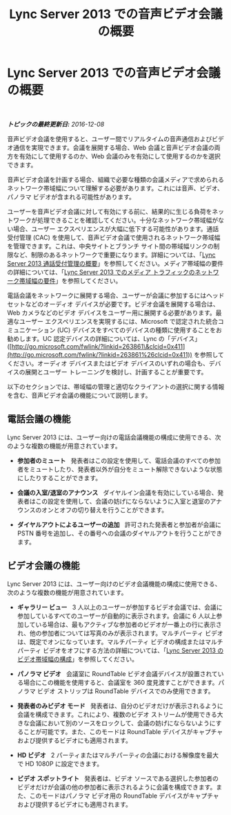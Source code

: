 ﻿---
title: Lync Server 2013 での音声ビデオ会議の概要
TOCTitle: Lync Server 2013 での音声ビデオ会議の概要
ms:assetid: 9583de87-4618-4a99-a47a-45e8cc4cc221
ms:mtpsurl: https://technet.microsoft.com/ja-jp/library/JJ619186(v=OCS.15)
ms:contentKeyID: 49115233
ms.date: 12/10/2016
mtps_version: v=OCS.15
ms.translationtype: HT
---

# Lync Server 2013 での音声ビデオ会議の概要

 

_**トピックの最終更新日:** 2016-12-08_

音声ビデオ会議を使用すると、ユーザー間でリアルタイムの音声通信およびビデオ通信を実現できます。会議を展開する場合、Web 会議と音声ビデオ会議の両方を有効にして使用するのか、Web 会議のみを有効にして使用するのかを選択できます。

音声ビデオ会議を計画する場合、組織で必要な種類の会議メディアで求められるネットワーク帯域幅について理解する必要があります。これには音声、ビデオ、パノラマ ビデオが含まれる可能性があります。

ユーザーを音声ビデオ会議に対して有効にする前に、結果的に生じる負荷をネットワークが処理できることを確認してください。十分なネットワーク帯域幅がない場合、ユーザー エクスペリエンスが大幅に低下する可能性があります。通話受付管理 (CAC) を使用して、音声ビデオ会議で使用されるネットワーク帯域幅を管理できます。これは、中央サイトとブランチ サイト間の帯域幅リンクの制限など、制限のあるネットワークで重要になります。詳細については、「[Lync Server 2013 通話受付管理の概要](lync-server-2013-overview-of-call-admission-control.md)」を参照してください。メディア帯域幅の要件の詳細については、「[Lync Server 2013 でのメディア トラフィックのネットワーク帯域幅の要件](lync-server-2013-network-bandwidth-requirements-for-media-traffic.md)」を参照してください。

電話会議をネットワークに展開する場合、ユーザーが会議に参加するにはヘッドセットなどのオーディオ デバイスが必要です。ビデオ会議を展開する場合は、Web カメラなどのビデオ デバイスをユーザー用に展開する必要があります。最適なユーザー エクスペリエンスを実現するには、Microsoft で認定された統合コミュニケーション (UC) デバイスをすべてのデバイスの種類に使用することをお勧めします。UC 認定デバイスの詳細については、Lync の「デバイス」([http://go.microsoft.com/fwlink/?linkid=263861\&clcid=0x411](http://go.microsoft.com/fwlink/?linkid=263861%26clcid=0x411)) を参照してください。オーディオ デバイスまたはビデオ デバイスのいずれの場合も、デバイスの展開とユーザー トレーニングを検討し、計画することが重要です。

以下のセクションでは、帯域幅の管理と適切なクライアントの選択に関する情報を含む、音声ビデオ会議の機能について説明します。

## 電話会議の機能

Lync Server 2013 には、ユーザー向けの電話会議機能の構成に使用できる、次のような複数の機能が用意されています。

  - **参加者のミュート**   発表者はこの設定を使用して、電話会議のすべての参加者をミュートしたり、発表者以外が自分をミュート解除できないような状態にしたりすることができます。

  - **会議の入室/退室のアナウンス**   ダイヤルイン会議を有効にしている場合、発表者はこの設定を使用して、会議の妨げにならないように入室と退室のアナウンスのオンとオフの切り替えを行うことができます。

  - **ダイヤルアウトによるユーザーの追加**   許可された発表者と参加者が会議に PSTN 番号を追加し、その番号への会議のダイヤルアウトを行うことができます。

## ビデオ会議の機能

Lync Server 2013 には、ユーザー向けのビデオ会議機能の構成に使用できる、次のような複数の機能が用意されています。

  - **ギャラリー ビュー**   3 人以上のユーザーが参加するビデオ会議では、会議に参加しているすべてのユーザーが自動的に表示されます。会議に 6 人以上参加している場合は、最もアクティブな参加者のビデオが一番上の行に表示され、他の参加者については写真のみが表示されます。マルチパーティ ビデオは、既定でオンになっています。マルチパーティ ビデオの構成またはマルチパーティ ビデオをオフにする方法の詳細については、「[Lync Server 2013 のビデオ帯域幅の構成](lync-server-2013-configuring-video-bandwidth.md)」を参照してください。

  - **パノラマ ビデオ**   会議室に RoundTable ビデオ会議デバイスが設置されている場合にこの機能を使用すると、会議室を 360 度見渡すことができます。パノラマ ビデオ ストリップは RoundTable デバイスでのみ使用できます。

  - **発表者のみビデオ モード**   発表者は、自分のビデオだけが表示されるように会議を構成できます。これにより、複数のビデオ ストリームが使用できる大きな会議において別のソースをロックして、会議の妨げにならないようにすることが可能です。また、このモードは RoundTable デバイスがキャプチャおよび提供するビデオにも適用されます。

  - **HD ビデオ**   2 パーティまたはマルチパーティの会議における解像度を最大で HD 1080P に設定できます。

  - **ビデオ スポットライト**   発表者は、ビデオ ソースである選択した参加者のビデオだけが会議の他の参加者に表示されるように会議を構成できます。また、このモードはパノラマ ビデオ用の RoundTable デバイスがキャプチャおよび提供するビデオにも適用されます。

